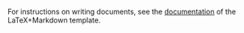 For instructions on writing documents, see the [documentation][1] of the LaTeX+Markdown template.

 [1]: https://github.com/istqborg/istqb_product_base/releases/download/latest/example-document.pdf
